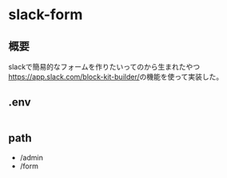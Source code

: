 # slack-form

## 概要

slackで簡易的なフォームを作りたいってのから生まれたやつ\
<https://app.slack.com/block-kit-builder/>の機能を使って実装した。

## .env

```env
```

## path

- /admin
- /form
